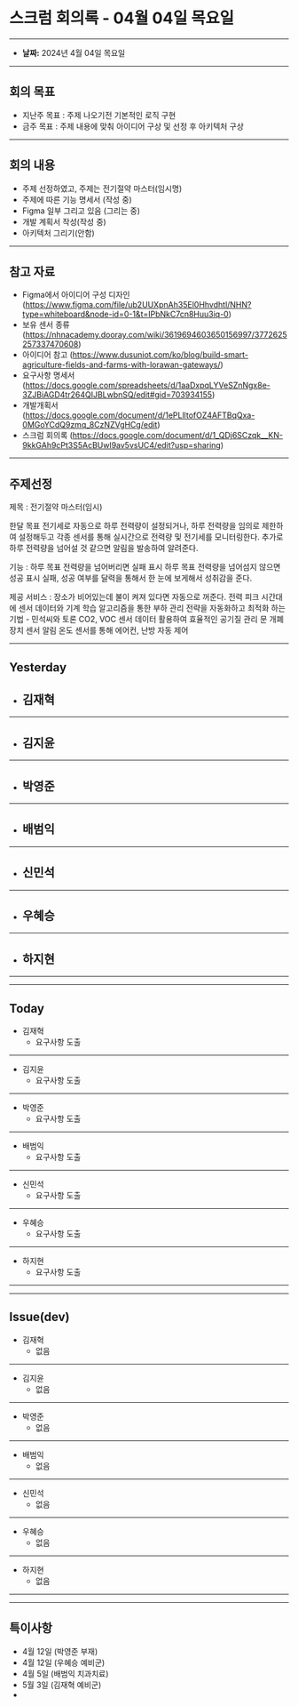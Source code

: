 # 스크럼 회의록 - 04월 04일 목요일

---

- **날짜:** 2024년 4월 04일 목요일

---
## 회의 목표
- 지난주 목표 : 주제 나오기전 기본적인 로직 구현
- 금주 목표 : 주제 내용에 맞춰 아이디어 구상 및 선정 후 아키텍처 구상

---
## 회의 내용
- 주제 선정하였고, 주제는 전기절약 마스터(임시명)
- 주제에 따른 기능 명세서 (작성 중)
- Figma 일부 그리고 있음 (그리는 중)
- 개발 계획서 작성(작성 중)
- 아키텍처 그리기(안함)

---
## 참고 자료
- Figma에서 아이디어 구성 디자인 (https://www.figma.com/file/ub2UUXpnAh35El0Hhvdhtl/NHN?type=whiteboard&node-id=0-1&t=IPbNkC7cn8Huu3iq-0)
- 보유 센서 종류 (https://nhnacademy.dooray.com/wiki/3619694603650156997/3772625257337470608)
- 아이디어 참고 (https://www.dusuniot.com/ko/blog/build-smart-agriculture-fields-and-farms-with-lorawan-gateways/)
- 요구사항 명세서 (https://docs.google.com/spreadsheets/d/1aaDxpqLYVeSZnNgx8e-3ZJBiAGD4tr264QIJBLwbnSQ/edit#gid=703934155)
- 개발개획서 (https://docs.google.com/document/d/1ePLlltofOZ4AFTBqQxa-0MGoYCdQ9zmq_8CzNZVgHCg/edit)
- 스크럼 회의록 (https://docs.google.com/document/d/1_QDj6SCzqk__KN-9kkGAh9cPt3S5AcBUwl9av5vsUC4/edit?usp=sharing)
---
## 주제선정
제목 : 전기절약 마스터(임시)

한달 목표 전기세로 자동으로 하루 전력량이 설정되거나, 하루 전력량을 임의로 제한하여 설정해두고 각종 센서를 통해 실시간으로 전력량 및 전기세를 모니터링한다.
추가로 하루 전력량을 넘어설 것 같으면 알림을 발송하여 알려준다.

기능 :
하루 목표 전력량을 넘어버리면 실패 표시
하루 목표 전력량을 넘어섬지 않으면 성공 표시
실패, 성공 여부를 달력을 통해서 한 눈에 보게해서 성취감을 준다.


제공 서비스 :
장소가 비어있는데 불이 켜져 있다면 자동으로 꺼준다.
전력 피크 시간대에 센서 데이터와 기계 학습 알고리즘을 통한 부하 관리 전략을 자동화하고 최적화 하는 기법 - 민석씨와 토론
CO2, VOC 센서 데이터 활용하여 효율적인 공기질 관리
문 개폐 장치 센서 알림
온도 센서를 통해 에어컨, 난방 자동 제어

---
## Yesterday
- 김재혁
  - 
---

- 김지윤
  -  
---

- 박영준
  - 
---

- 배범익
  -
---

- 신민석
  - 
---

- 우혜승
  - 
---

- 하지현
  - 

---

---
## Today
- 김재혁
  - 요구사항 도출
---

- 김지윤
  - 요구사항 도출
---

- 박영준
  - 요구사항 도출

---

- 배범익
  - 요구사항 도출
---

- 신민석
  - 요구사항 도출
---

- 우혜승
  - 요구사항 도출

---

- 하지현
  - 요구사항 도출

---

---
## Issue(dev)
- 김재혁
  - 없음
---
- 김지윤
  - 없음
---
- 박영준
  - 없음
---
- 배범익
  - 없음
---
- 신민석
  - 없음
---
- 우혜승
  - 없음
---
- 하지현
  - 없음

---

--- 
## 특이사항

- 4월 12일 (박영준 부재)
- 4월 12일 (우혜승 예비군)
- 4월 5일 (배범익 치과치료)
- 5월 3일 (김재혁 예비군)
- 


